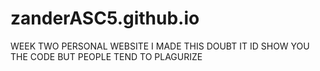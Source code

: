# zanderASC5.github.io
WEEK TWO PERSONAL WEBSITE
I MADE THIS DOUBT IT 
ID SHOW YOU THE CODE 
BUT PEOPLE TEND TO PLAGURIZE